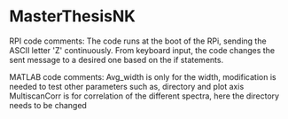 # MasterThesisNK
RPI code comments:
The code runs at the boot of the RPi, sending the ASCII letter 'Z' continuously. From keyboard input, the code changes the sent message to a desired one based on the if statements. 


MATLAB code comments:
Avg_width is only for the width, modification is needed to test other parameters such as, directory and plot axis
MultiscanCorr is for correlation of the different spectra, here the directory needs to be changed

